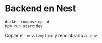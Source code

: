 # Backend en Nest
```
docker compose up -d
npm run start:dev
```
Copiar el ```.env.template``` y renombrarlo a ```.env```
